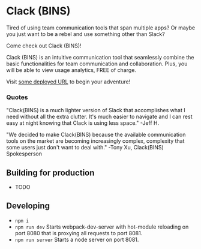 # Clack (BINS)
Tired of using team communication tools that span multiple apps? Or maybe you just want to be a rebel and use something other than Slack?

Come check out Clack (BINS)!

Clack (BINS) is an intuitive communication tool that seamlessly combine the basic functionalities for team communication and collaboration. Plus, you will be able to view usage analytics, FREE of charge.

Visit [some deployed URL](http://github.com/asyncApes/clack) to begin your adventure!

### Quotes
"Clack(BINS) is a much lighter version of Slack that accomplishes what I need without all the extra clutter. It's much easier to navigate and I can rest easy at night knowing that Clack is using less space." -Jeff H.

"We decided to make Clack(BINS) because the available communication tools on the market are becoming increasingly complex, complexity that some users just don't want to deal with." -Tony Xu, Clack(BINS) Spokesperson

## Building for production
- TODO

## Developing
- `npm i`
- `npm run dev`  Starts webpack-dev-server with hot-module reloading on port 8080 that is proxying all requests to port 8081.
- `npm run server`  Starts a node server on port 8081.
